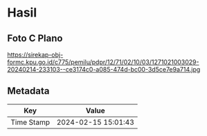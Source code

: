 # Hasil

## Foto C Plano

https://sirekap-obj-formc.kpu.go.id/c775/pemilu/pdpr/12/71/02/10/03/1271021003029-20240214-233103--ce3174c0-a085-474d-bc00-3d5ce7e9a714.jpg


## Metadata

| Key        | Value               |
| ---------- | ------------------- |
| Time Stamp | 2024-02-15 15:01:43 |



